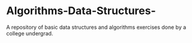 # Algorithms-Data-Structures-
A repository of basic data structures and algorithms exercises done by a college undergrad.  
